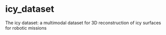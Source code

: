 # icy_dataset
The icy dataset: a multimodal dataset for 3D reconstruction of icy surfaces for robotic missions
